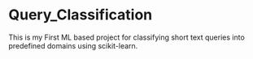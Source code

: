 # Query_Classification
This is my First ML based project for classifying short text queries into predefined domains using scikit-learn.
